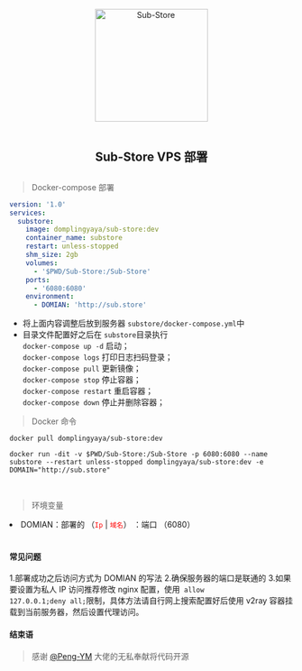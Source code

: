 <div align="center">
<br>
<img width="200" src="https://raw.githubusercontent.com/58xinian/icon/master/Sub-Store1.png" alt="Sub-Store">
<br>
<br>
<h2 align="center">Sub-Store VPS 部署<h2>
</div>

> Docker-compose 部署

```yml
version: '1.0'
services:
  substore:
    image: domplingyaya/sub-store:dev
    container_name: substore
    restart: unless-stopped
    shm_size: 2gb
    volumes:
      - '$PWD/Sub-Store:/Sub-Store'
    ports:
      - '6080:6080'
    environment:
      - DOMIAN: 'http://sub.store'
```

- 将上面内容调整后放到服务器 `substore/docker-compose.yml`中
- 目录文件配置好之后在 `substore`目录执行  
  `docker-compose up -d` 启动；  
  `docker-compose logs` 打印日志扫码登录；  
  `docker-compose pull` 更新镜像；  
  `docker-compose stop` 停止容器；  
  `docker-compose restart` 重启容器；  
  `docker-compose down` 停止并删除容器；

> Docker 命令

```
docker pull domplingyaya/sub-store:dev

docker run -dit -v $PWD/Sub-Store:/Sub-Store -p 6080:6080 --name substore --restart unless-stopped domplingyaya/sub-store:dev -e DOMAIN="http://sub.store"

```

<br>

> 环境变量

<li>
DOMIAN：部署的 
（<code style="color:red">Ip</code> |
<code style="color:red">域名</code>） ：端口 （6080）
</li>
<br>

#### 常见问题

1.部署成功之后访问方式为 DOMIAN 的写法 2.确保服务器的端口是联通的 3.如果要设置为私人 IP 访问推荐修改 nginx 配置，使用<code>
allow 127.0.0.1;deny all;</code>限制，具体方法请自行网上搜索配置好后使用 v2ray 容器挂载到当前服务器，然后设置代理访问。

#### 结束语

> 感谢 [@Peng-YM](https://github.com/Peng-YM/Sub-Store) 大佬的无私奉献将代码开源
